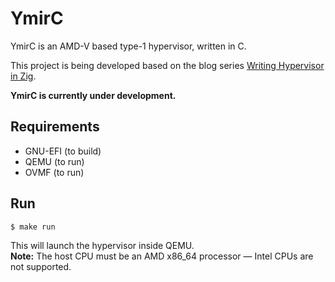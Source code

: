 # YmirC

YmirC is an AMD-V based type-1 hypervisor, written in C.

This project is being developed based on the blog series [Writing Hypervisor in Zig](https://hv.smallkirby.com/).

**YmirC is currently under development.**

## Requirements

- GNU-EFI (to build)
- QEMU (to run)
- OVMF (to run)
## Run

```sh
$ make run
```

This will launch the hypervisor inside QEMU.  
**Note:** The host CPU must be an AMD x86_64 processor — Intel CPUs are not supported.

